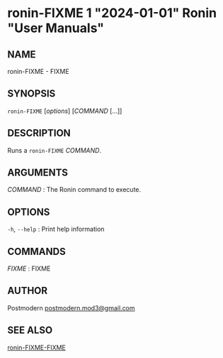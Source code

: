 # ronin-FIXME 1 "2024-01-01" Ronin "User Manuals"

## NAME

ronin-FIXME - FIXME

## SYNOPSIS

`ronin-FIXME` [*options*] [*COMMAND* [...]]

## DESCRIPTION

Runs a `ronin-FIXME` *COMMAND*.

## ARGUMENTS

*COMMAND*
: The Ronin command to execute.

## OPTIONS

`-h`, `--help`
: Print help information

## COMMANDS

*FIXME*
: FIXME

## AUTHOR

Postmodern <postmodern.mod3@gmail.com>

## SEE ALSO

[ronin-FIXME-FIXME](ronin-FIXME-FIXME.1.md)
